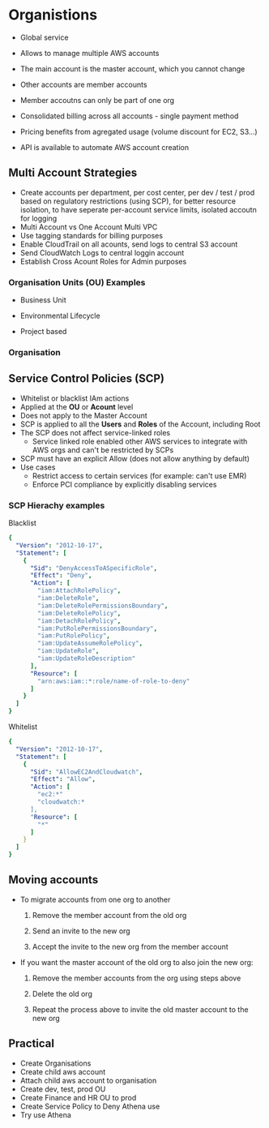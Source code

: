 # Organistions

- Global service

- Allows to manage multiple AWS accounts

- The main account is the master account, which you cannot change

- Other accounts are member accounts

- Member accoutns can only be part of one org

- Consolidated billing across all accounts - single payment method

- Pricing benefits from agregated usage (volume discount for EC2, S3...)

- API is available to automate AWS account creation

  

## Multi Account Strategies

- Create accounts per department, per cost center, per dev / test / prod based on regulatory restrictions (using SCP),
 for better resource isolation, to have seperate per-account service limits, isolated accoutn for logging
- Multi Account vs One Account Multi VPC
- Use tagging standards for billing purposes
- Enable CloudTrail on all acounts, send logs to central S3 account
- Send CloudWatch Logs to central loggin account
- Establish Cross Acount Roles for Admin purposes

### Organisation Units (OU) Examples

- Business Unit 

- Environmental Lifecycle

- Project based



### Organisation



## Service Control Policies (SCP)

- Whitelist or blacklist IAm actions
- Applied at the **OU** or **Acount** level
- Does not apply to the Master Account
- SCP is applied to all the **Users** and **Roles** of the Account, including Root
- The SCP does not affect service-linked roles
   - Service linked role enabled other AWS services to integrate with AWS orgs and can't be restricted by SCPs
- SCP must have an explicit Allow (does not allow anything by default)
- Use cases
  - Restrict access to certain services (for example: can't use EMR)
  - Enforce PCI compliance by explicitly disabling services



### SCP Hierachy examples

Blacklist 

```yml
{    
  "Version": "2012-10-17",
  "Statement": [
    {
      "Sid": "DenyAccessToASpecificRole",
      "Effect": "Deny",
      "Action": [
        "iam:AttachRolePolicy",
        "iam:DeleteRole",
        "iam:DeleteRolePermissionsBoundary",
        "iam:DeleteRolePolicy",
        "iam:DetachRolePolicy",
        "iam:PutRolePermissionsBoundary",
        "iam:PutRolePolicy",
        "iam:UpdateAssumeRolePolicy",
        "iam:UpdateRole",
        "iam:UpdateRoleDescription"
      ],
      "Resource": [
        "arn:aws:iam::*:role/name-of-role-to-deny"
      ]
    }
  ]
}
```

Whitelist

```yml
{    
  "Version": "2012-10-17",
  "Statement": [
    {
      "Sid": "AllowEC2AndCloudwatch",
      "Effect": "Allow",
      "Action": [
        "ec2:*"
        "cloudwatch:*
      ],
      "Resource": [
        "*"
      ]
    }
  ]
}
```



## Moving accounts

- To migrate accounts from one org to another

  1. Remove the member account from the old org

  2. Send an invite to the new org

  3. Accept the invite to the new org from the member account

     

- If you want the master account of the old org to also join the new org:

  1. Remove the member accounts from the org using steps above

  2. Delete the old org

  3. Repeat the process above to invite the old master account to the new org


## Practical

- Create Organisations
- Create child aws account 
- Attach child aws account to organisation
- Create dev, test, prod OU
- Create Finance and HR OU to prod
- Create Service Policy to Deny Athena use
- Try use Athena 
